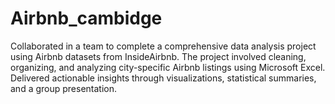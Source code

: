 # Airbnb_cambidge
Collaborated in a team to complete a comprehensive data analysis project using Airbnb datasets from InsideAirbnb. The project involved cleaning, organizing, and analyzing city-specific Airbnb listings using Microsoft Excel. Delivered actionable insights through visualizations, statistical summaries, and a group presentation.
